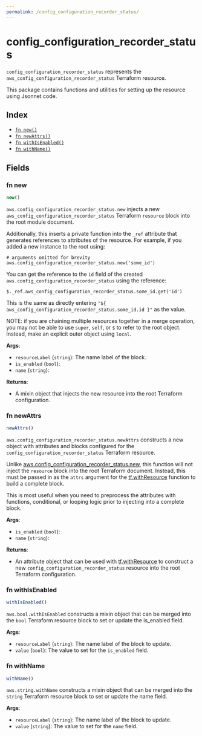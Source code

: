 ```yaml
---
permalink: /config_configuration_recorder_status/
---
```


# config_configuration_recorder_status

`config_configuration_recorder_status` represents the `aws_config_configuration_recorder_status` Terraform resource.



This package contains functions and utilities for setting up the resource using Jsonnet code.


## Index

* [`fn new()`](#fn-new)
* [`fn newAttrs()`](#fn-newattrs)
* [`fn withIsEnabled()`](#fn-withisenabled)
* [`fn withName()`](#fn-withname)

## Fields

### fn new

```ts
new()
```


`aws.config_configuration_recorder_status.new` injects a new `aws_config_configuration_recorder_status` Terraform `resource`
block into the root module document.

Additionally, this inserts a private function into the `_ref` attribute that generates references to attributes of the
resource. For example, if you added a new instance to the root using:

    # arguments omitted for brevity
    aws.config_configuration_recorder_status.new('some_id')

You can get the reference to the `id` field of the created `aws.config_configuration_recorder_status` using the reference:

    $._ref.aws_config_configuration_recorder_status.some_id.get('id')

This is the same as directly entering `"${ aws_config_configuration_recorder_status.some_id.id }"` as the value.

NOTE: if you are chaining multiple resources together in a merge operation, you may not be able to use `super`, `self`,
or `$` to refer to the root object. Instead, make an explicit outer object using `local`.

**Args**:
  - `resourceLabel` (`string`): The name label of the block.
  - `is_enabled` (`bool`): 
  - `name` (`string`): 

**Returns**:
- A mixin object that injects the new resource into the root Terraform configuration.


### fn newAttrs

```ts
newAttrs()
```


`aws.config_configuration_recorder_status.newAttrs` constructs a new object with attributes and blocks configured for the `config_configuration_recorder_status`
Terraform resource.

Unlike [aws.config_configuration_recorder_status.new](#fn-config_configuration_recorder_statusnew), this function will not inject the `resource`
block into the root Terraform document. Instead, this must be passed in as the `attrs` argument for the
[tf.withResource](https://github.com/tf-libsonnet/core/tree/main/docs#fn-withresource) function to build a complete block.

This is most useful when you need to preprocess the attributes with functions, conditional, or looping logic prior to
injecting into a complete block.

**Args**:
  - `is_enabled` (`bool`): 
  - `name` (`string`): 

**Returns**:
  - An attribute object that can be used with [tf.withResource](https://github.com/tf-libsonnet/core/tree/main/docs#fn-withresource) to construct a new `config_configuration_recorder_status` resource into the root Terraform configuration.


### fn withIsEnabled

```ts
withIsEnabled()
```

`aws.bool.withIsEnabled` constructs a mixin object that can be merged into the `bool`
Terraform resource block to set or update the is_enabled field.



**Args**:
  - `resourceLabel` (`string`): The name label of the block to update.
  - `value` (`bool`): The value to set for the `is_enabled` field.


### fn withName

```ts
withName()
```

`aws.string.withName` constructs a mixin object that can be merged into the `string`
Terraform resource block to set or update the name field.



**Args**:
  - `resourceLabel` (`string`): The name label of the block to update.
  - `value` (`string`): The value to set for the `name` field.
